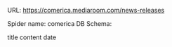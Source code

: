 URL: https://comerica.mediaroom.com/news-releases

Spider name: comerica
DB Schema:

title
content
date